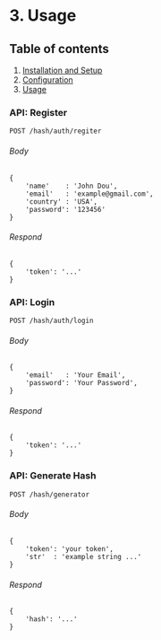 # 3. Usage

## Table of contents

  1. [Installation and Setup](1-Installation-and-Setup.md)
  2. [Configuration](2-Configuration.md)
  3. [Usage](3-Usage.md)

### API: Register

    POST /hash/auth/regiter

###### Body

    {
        'name'    : 'John Dou',
        'email'   : 'example@gmail.com',
        'country' : 'USA',
        'password': '123456'
    }
    
###### Respond
    
    {
        'token': '...'
    }
    
### API: Login    
        
    POST /hash/auth/login
    
###### Body

    {
        'email'   : 'Your Email',
        'password': 'Your Password',
    }
    
###### Respond
    
    {
        'token': '...'
    }
    
### API: Generate Hash 
        
    POST /hash/generator
    
###### Body
   
    {
        'token': 'your token',
        'str'  : 'example string ...' 
    }
    
###### Respond

    {
        'hash': '...'
    }     